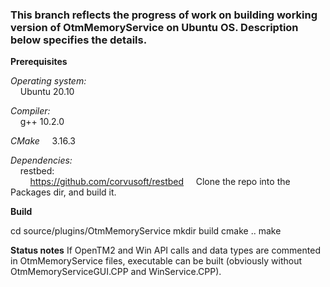 ### This branch reflects the progress of work on building working version of OtmMemoryService on Ubuntu OS. Description below specifies the details.

**Prerequisites**

*Operating system:*  
&nbsp;&nbsp;&nbsp;&nbsp;Ubuntu 20.10

*Compiler:*  
&nbsp;&nbsp;&nbsp;&nbsp;g++ 10.2.0

*CMake*
&nbsp;&nbsp;&nbsp;&nbsp;3.16.3

*Dependencies:*  
&nbsp;&nbsp;&nbsp;&nbsp;restbed:  
&nbsp;&nbsp;&nbsp;&nbsp;&nbsp;&nbsp;&nbsp;&nbsp;https://github.com/corvusoft/restbed 
&nbsp;&nbsp;&nbsp;&nbsp;Clone the repo into the Packages dir, and build it.

**Build**

cd source/plugins/OtmMemoryService
mkdir build
cmake ..
make

**Status notes**
If OpenTM2 and Win API calls and data types are commented in OtmMemoryService files, executable can be built (obviously without OtmMemoryServiceGUI.CPP and WinService.CPP). 
